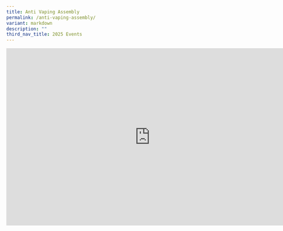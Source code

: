 ```yaml
---
title: Anti Vaping Assembly
permalink: /anti-vaping-assembly/
variant: markdown
description: ""
third_nav_title: 2025 Events
---
```

<iframe allowfullscreen="true" height="469" width="760" frameborder="0" src="https://docs.google.com/presentation/d/e/2PACX-1vQEfKNC51tQ8hm1D9em-mgXTMEzv0UkIEbWl4ZIenCHM31chBj7JemQvQPRpnv9ZMQ59y6Fa8hKBoEy/pubembed?start=true&amp;loop=true&amp;delayms=3000"></iframe>